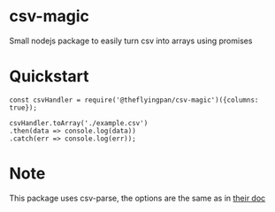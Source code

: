 # csv-magic
Small nodejs package to easily turn csv into arrays using promises

# Quickstart
```
const csvHandler = require('@theflyingpan/csv-magic')({columns: true});

csvHandler.toArray('./example.csv')
.then(data => console.log(data))
.catch(err => console.log(err));
```

# Note
This package uses csv-parse, the options are the same as in [their doc](https://csv.js.org/parse/options/)

